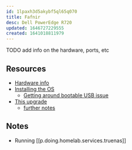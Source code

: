 ```yaml
---
id: 1lpaxh3d5akybf5ql65q070
title: Fafnir
desc: Dell PowerEdge R720
updated: 1646727229555
created: 1641018811979
---
```


TODO add info on the hardware, ports, etc

## Resources

- [Hardware info][1]
- [Installing the OS][2]
  - [Getting around bootable USB issue][3]
- [This upgrade][0]
  - [further notes][4]

## Notes

- Running [[p.doing.homelab.services.truenas]]


[0]: https://dan.langille.org/2019/10/05/preparing-the-dell-r720-for-zfs/
[1]: https://qrl.dell.com/Product/Detail/3
[2]: https://www.dell.com/support/kbdoc/en-il/000130160/how-to-install-the-operating-system-on-a-dell-poweredge-server-os-deployment
[3]: https://www.truenas.com/community/threads/dell-poweredge-r720-boot-problem.21259/
[4]: https://gist.github.com/dlangille/cd784830cd7fb00c63744dfac1dd2e16

